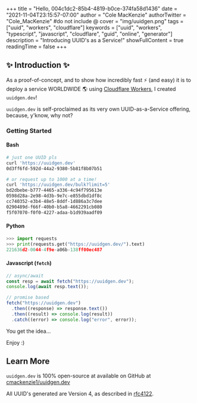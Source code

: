 +++
title = "Hello, 004c1dc2-85b4-4819-b0ce-374fa58d1436"
date = "2021-11-04T23:15:57-07:00"
author = "Cole MacKenzie"
authorTwitter = "Cole_MacKenzie" #do not include @
cover = "img/uuidgen.png"
tags = ["uuid", "workers", "cloudflare"]
keywords = ["uuid", "workers", "typescript", "javascript", "cloudflare", "guid", "online", "generator"]
description = "Introducing UUID's as a Service!"
showFullContent = true
readingTime = false
+++

## ✨ Introduction ✨

As a proof-of-concept, and to show how incredibly fast ⚡ (and easy) it is to deploy a service WORLDWIDE 🌎 using [Cloudflare Workers](https://workers.cloudflare.com/), I created `uuidgen.dev`!

`uuidgen.dev` is self-proclaimed as its very own UUID-as-a-Service offering, because, y'know, why not?

### Getting Started

#### Bash

```bash
# just one UUID pls
curl 'https://uuidgen.dev'
0d3ff6fd-592d-44a2-9380-5b81f8b07b51

# or request up to 1000 at a time!
curl 'https://uuidgen.dev/bulk?limit=5'
bd2dbebe-b777-4465-a336-4c94f795613e
0598d28a-2e98-4d3b-9e7c-e855dbd1df8c
cc740352-e3b4-48e5-8ddf-1d886a3c7dee
0290489d-f66f-40b0-b5a8-4662291cb080
f5f07070-f0f0-4227-adaa-b1d939aadf09
```

#### Python

```python
>>> import requests
>>> print(requests.get("https://uuidgen.dev/").text)
221636d2-0044-4f9e-a06b-138ff00ec487
```

#### Javascript (`fetch`)

```js
// async/await
const resp = await fetch("https://uuidgen.dev");
console.log(await resp.text());

// promise based
fetch("https://uuidgen.dev")
  .then((response) => response.text())
  .then((result) => console.log(result))
  .catch((error) => console.log("error", error));
```

You get the idea...

Enjoy :)

## Learn More

`uuidgen.dev` is 100% open-source at available on GitHub at [cmackenzie1/uuidgen.dev](https://github.com/cmackenzie1/uuidgen.dev)

All UUID's generated are Version 4, as described in [rfc4122](https://datatracker.ietf.org/doc/html/rfc4122).
